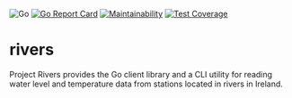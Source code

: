 ![Go](https://github.com/qba73/rivers/workflows/Go/badge.svg)
[![Go Report Card](https://goreportcard.com/badge/github.com/qba73/rivers)](https://goreportcard.com/report/github.com/qba73/rivers)
[![Maintainability](https://api.codeclimate.com/v1/badges/049487670cd44b2ab841/maintainability)](https://codeclimate.com/github/qba73/rivers/maintainability)
[![Test Coverage](https://api.codeclimate.com/v1/badges/049487670cd44b2ab841/test_coverage)](https://codeclimate.com/github/qba73/rivers/test_coverage)

# rivers

Project Rivers provides the Go client library and a CLI utility for reading water level and temperature data from stations located in rivers in Ireland.
